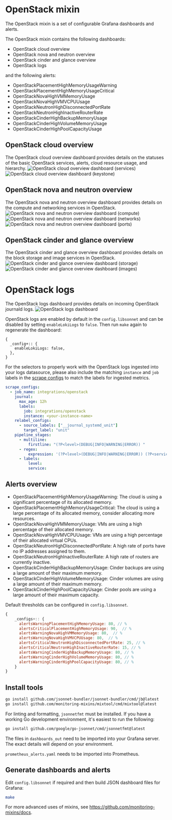 # OpenStack mixin

The OpenStack mixin is a set of configurable Grafana dashboards and alerts.

The OpenStack mixin contains the following dashboards:

- OpenStack cloud overview
- OpenStack nova and neutron overview
- OpenStack cinder and glance overview
- OpenStack logs

and the following alerts:

- OpenStackPlacementHighMemoryUsageWarning
- OpenStackPlacementHighMemoryUsageCritical
- OpenStackNovaHighVMMemoryUsage
- OpenStackNovaHighVMVCPUUsage
- OpenStackNeutronHighDisconnectedPortRate
- OpenStackNeutronHighInactiveRouterRate
- OpenStackCinderHighBackupMemoryUsage
- OpenStackCinderHighVolumeMemoryUsage
- OpenStackCinderHighPoolCapacityUsage

## OpenStack cloud overview

The OpenStack cloud overview dashboard provides details on the statuses of the basic OpenStack services, alerts, cloud resource usage, and hierarchy.
![OpenStack cloud overview dashboard (services)](https://storage.googleapis.com/grafanalabs-integration-assets/openstack/screenshots/openstack_cloud_overview_1.png)
![OpenStack cloud overview dashboard (keystone)](https://storage.googleapis.com/grafanalabs-integration-assets/openstack/screenshots/openstack_cloud_overview_2.png)

## OpenStack nova and neutron overview

The OpenStack nova and neutron overview dashboard provides details on the compute and networking services in OpenStack.
![OpenStack nova and neutron overview dashboard (compute)](https://storage.googleapis.com/grafanalabs-integration-assets/openstack/screenshots/openstack_nova_and_neutron_overview_1.png)
![OpenStack nova and neutron overview dashboard (networks)](https://storage.googleapis.com/grafanalabs-integration-assets/openstack/screenshots/openstack_nova_and_neutron_overview_2.png)
![OpenStack nova and neutron overview dashboard (ports)](https://storage.googleapis.com/grafanalabs-integration-assets/openstack/screenshots/openstack_nova_and_neutron_overview_3.png)

## OpenStack cinder and glance overview

The OpenStack cinder and glance overview dashboard provides details on the block storage and image services in OpenStack.
![OpenStack cinder and glance overview dashboard (storage)](https://storage.googleapis.com/grafanalabs-integration-assets/openstack/screenshots/openstack_cinder_and_glance_overview_1.png)
![OpenStack cinder and glance overview dashboard (images)](https://storage.googleapis.com/grafanalabs-integration-assets/openstack/screenshots/openstack_cinder_and_glance_overview_2.png)

# OpenStack logs

The OpenStack logs dashboard provides details on incoming OpenStack journald logs.
![OpenStack logs dashboard](https://storage.googleapis.com/grafanalabs-integration-assets/openstack/screenshots/openstack_logs.png)

OpenStack logs are enabled by default in the `config.libsonnet` and can be disabled by setting `enableLokiLogs` to `false`. Then run `make` again to regenerate the dashboard:

```
{
  _config+:: {
    enableLokiLogs: false,
  },
}
```

For the selectors to properly work with the OpenStack logs ingested into your logs datasource, please also include the matching `instance` and `job` labels in the [scrape configs](https://grafana.com/docs/loki/latest/clients/promtail/configuration/#scrape_configs) to match the labels for ingested metrics.

```yaml
scrape_configs:
  - job_name: integrations/openstack
    journal:
      max_age: 12h
      labels:
        job: integrations/openstack
        instance: <your-instance-name>
    relabel_configs:
      - source_labels: ["__journal_systemd_unit"]
        target_label: "unit"
    pipeline_stages:
      - multiline:
          firstline: "(?P<level>(DEBUG|INFO|WARNING|ERROR)) "
      - regex:
          expression: '(?P<level>(DEBUG|INFO|WARNING|ERROR)) (?P<service>\w+)[\w|.]+ (\[.*] )(?P<message>.*)'
      - labels:
          level:
          service:
```

## Alerts overview

- OpenStackPlacementHighMemoryUsageWarning: The cloud is using a significant percentage of its allocated memory.
- OpenStackPlacementHighMemoryUsageCritical: The cloud is using a large percentage of its allocated memory, consider allocating more resources.
- OpenStackNovaHighVMMemoryUsage: VMs are using a high percentage of their allocated memory.
- OpenStackNovaHighVMVCPUUsage: VMs are using a high percentage of their allocated virtual CPUs.
- OpenStackNeutronHighDisconnectedPortRate: A high rate of ports have no IP addresses assigned to them.
- OpenStackNeutronHighInactiveRouterRate: A high rate of routers are currently inactive.
- OpenStackCinderHighBackupMemoryUsage: Cinder backups are using a large amount of their maximum memory.
- OpenStackCinderHighVolumeMemoryUsage: Cinder volumes are using a large amount of their maximum memory.
- OpenStackCinderHighPoolCapacityUsage: Cinder pools are using a large amount of their maximum capacity.

Default thresholds can be configured in `config.libsonnet`.

```js
{
    _configs+:: {
      alertsWarningPlacementHighMemoryUsage: 80, // %
      alertsCriticalPlacementHighMemoryUsage: 90,  // %
      alertsWarningNovaHighVMMemoryUsage: 80,  // %
      alertsWarningNovaHighVMVCPUUsage: 80,  // %
      alertsCriticalNeutronHighDisconnectedPortRate: 25, // %
      alertsCriticalNeutronHighInactiveRouterRate: 15, // %
      alertsWarningCinderHighBackupMemoryUsage: 80, // %
      alertsWarningCinderHighVolumeMemoryUsage: 80, // %
      alertsWarningCinderHighPoolCapacityUsage: 80, // %
    }
}
```

## Install tools

```bash
go install github.com/jsonnet-bundler/jsonnet-bundler/cmd/jb@latest
go install github.com/monitoring-mixins/mixtool/cmd/mixtool@latest
```

For linting and formatting, `jsonnetfmt` must be installed. If you
have a working Go development environment, it's easiest to run the following:

```bash
go install github.com/google/go-jsonnet/cmd/jsonnetfmt@latest
```

The files in `dashboards_out` need to be imported
into your Grafana server. The exact details will depend on your environment.

`prometheus_alerts.yaml` needs to be imported into Prometheus.

## Generate dashboards and alerts

Edit `config.libsonnet` if required and then build JSON dashboard files for Grafana:

```bash
make
```

For more advanced uses of mixins, see
https://github.com/monitoring-mixins/docs.
